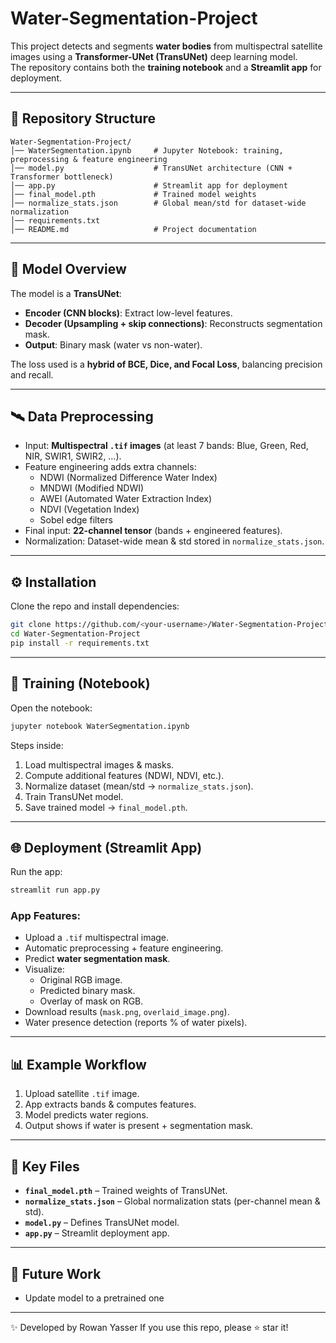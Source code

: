 # Water-Segmentation-Project

This project detects and segments **water bodies** from multispectral satellite images using a **Transformer-UNet (TransUNet)** deep learning model.  
The repository contains both the **training notebook** and a **Streamlit app** for deployment.

---

## 📂 Repository Structure
```
Water-Segmentation-Project/
│── WaterSegmentation.ipynb     # Jupyter Notebook: training, preprocessing & feature engineering
│── model.py                    # TransUNet architecture (CNN + Transformer bottleneck)
│── app.py                      # Streamlit app for deployment
│── final_model.pth             # Trained model weights
│── normalize_stats.json        # Global mean/std for dataset-wide normalization
│── requirements.txt
│── README.md                   # Project documentation
```

---

## 🧠 Model Overview
The model is a **TransUNet**:
- **Encoder (CNN blocks)**: Extract low-level features.
- **Decoder (Upsampling + skip connections)**: Reconstructs segmentation mask.
- **Output**: Binary mask (water vs non-water).

The loss used is a **hybrid of BCE, Dice, and Focal Loss**, balancing precision and recall.

---

## 🛰️ Data Preprocessing
- Input: **Multispectral `.tif` images** (at least 7 bands: Blue, Green, Red, NIR, SWIR1, SWIR2, …).  
- Feature engineering adds extra channels:
  - NDWI (Normalized Difference Water Index)
  - MNDWI (Modified NDWI)
  - AWEI (Automated Water Extraction Index)
  - NDVI (Vegetation Index)
  - Sobel edge filters
- Final input: **22-channel tensor** (bands + engineered features).
- Normalization: Dataset-wide mean & std stored in `normalize_stats.json`.

---

## ⚙️ Installation
Clone the repo and install dependencies:
```bash
git clone https://github.com/<your-username>/Water-Segmentation-Project.git
cd Water-Segmentation-Project
pip install -r requirements.txt
```

---

## 🚀 Training (Notebook)
Open the notebook:
```bash
jupyter notebook WaterSegmentation.ipynb
```

Steps inside:
1. Load multispectral images & masks.
2. Compute additional features (NDWI, NDVI, etc.).
3. Normalize dataset (mean/std → `normalize_stats.json`).
4. Train TransUNet model.
5. Save trained model → `final_model.pth`.

---

## 🌐 Deployment (Streamlit App)

Run the app:
```bash
streamlit run app.py
```

### App Features:
- Upload a `.tif` multispectral image.
- Automatic preprocessing + feature engineering.
- Predict **water segmentation mask**.
- Visualize:
  - Original RGB image.
  - Predicted binary mask.
  - Overlay of mask on RGB.
- Download results (`mask.png`, `overlaid_image.png`).
- Water presence detection (reports % of water pixels).

---

## 📊 Example Workflow
1. Upload satellite `.tif` image.
2. App extracts bands & computes features.
3. Model predicts water regions.
4. Output shows if water is present + segmentation mask.

---

## 🔑 Key Files
- **`final_model.pth`** – Trained weights of TransUNet.  
- **`normalize_stats.json`** – Global normalization stats (per-channel mean & std).  
- **`model.py`** – Defines TransUNet model.  
- **`app.py`** – Streamlit deployment app.  

---

## 📌 Future Work
- Update model to a pretrained one

---

✨ Developed by Rowan Yasser
If you use this repo, please ⭐ star it!
